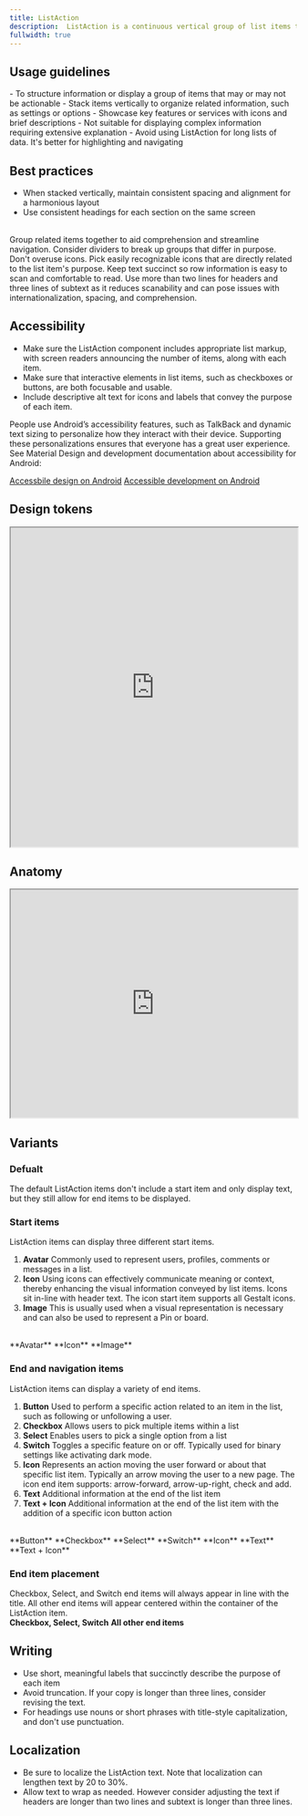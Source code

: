 ```yaml
---
title: ListAction
description:  ListAction is a continuous vertical group of list items that can include text, icons, images and actions.
fullwidth: true
---
```


<ImgContainer padding="standard" src="https://i.pinimg.com/originals/e5/ec/f9/e5ecf9d44c313cf2ec9d5e299b6a96ad.png" alt="An example of the ListAction component"/>

## Usage guidelines

<TwoCol>
  <Group>
    <Do title="When to use" />
      - To structure information or display a group of items that may or may not be actionable
      - Stack items vertically to organize related information, such as settings or options
      - Showcase key features or services with icons and brief descriptions
  </Group>
  <Group>
  <Dont title="When not to use" />
     - Not suitable for displaying complex information requiring extensive explanation
     - Avoid using ListAction for long lists of data. It's better for highlighting and navigating
  </Group>
</TwoCol>

## Best practices
- When stacked vertically, maintain consistent spacing and alignment for a harmonious layout
- Use consistent headings for each section on the same screen
<br/>
<TwoCol>
  <Group>
    <ImgContainer src="https://i.pinimg.com/originals/36/fd/80/36fd807eee36dbd71f4f8719b5caf45d.png" alt="Example of grouped ListAction items. For example, message settings under the heading - Messages."/>
    <Do title="Do" />
    Group related items together to aid comprehension and streamline navigation. Consider dividers to break up groups that differ in purpose.
  </Group>
  <Group>
    <ImgContainer src="https://i.pinimg.com/originals/cb/69/ce/cb69ceb27234bf62f302a6d0a1c2d0a4.png" alt="Example of two ListAction items with accompanying icons"/>
    <Dont title="Don't" />
    Don't overuse icons. Pick easily recognizable icons that are directly related to the list item's purpose.
  </Group>
  <Group>
    <ImgContainer src="https://i.pinimg.com/originals/8a/ea/54/8aea54102b7dcb6666a2df847242c1ab.png" alt="Two ListAction items with short and clear copy."/>
    <Do title="Do" />
    Keep text succinct so row information is easy to scan and comfortable to read.
  </Group>
  <Group>
    <ImgContainer src="https://i.pinimg.com/originals/e2/84/ca/e284ca71eccfc7755f11ccaf8c5607fc.png" alt="An ListAction item with four lines or complex copy"/>
    <Dont title="Don't" />
    Use more than two lines for headers and  three lines of subtext as it reduces scanability and can pose issues with internationalization, spacing, and comprehension.
  </Group>
</TwoCol>

## Accessibility

- Make sure the ListAction component includes appropriate list markup, with screen readers announcing the number of items, along with each item.
- Make sure that interactive elements in list items, such as checkboxes or buttons, are both focusable and usable.
- Include descriptive alt text for icons and labels that convey the purpose of each item.

People use Android’s accessibility features, such as TalkBack and dynamic text sizing to personalize how they interact with their device. Supporting these personalizations ensures that everyone has a great user experience. See Material Design and development documentation about accessibility for Android:

[Accessbile design on Android](https://material.io/design/usability/accessibility.html#understanding-accessibility)
[Accessible development on Android](https://developer.android.com/guide/topics/ui/accessibility)

## Design tokens
<iframe style={{border:0}} width="100%" height="560" src="https://www.figma.com/embed?embed_host=share&url=https%3A%2F%2Fwww.figma.com%2Ffile%2FAHcKJDgb7E7YswlgW1wY8E%2FGestalt-for-iOS%3Ftype%3Ddesign%26node-id%3D42153%253A4052%26mode%3Ddesign%26t%3Dv622LtavFiMWyuMY-1" allowFullScreen></iframe>

## Anatomy
<iframe style={{border:0}} width="100%" height="400" src="https://www.figma.com/embed?embed_host=share&url=https%3A%2F%2Fwww.figma.com%2Ffile%2FAHcKJDgb7E7YswlgW1wY8E%2FGestalt-for-iOS%3Ftype%3Ddesign%26node-id%3D42153%253A3806%26mode%3Ddesign%26t%3Dv622LtavFiMWyuMY-1" allowFullScreen></iframe>


## Variants

### Defualt

The default ListAction items don't include a start item and only display text, but they still allow for end items to be displayed.
<br/>
<ImgContainer src="https://i.pinimg.com/originals/b5/5f/62/b55f62ff3f210c6f490d5377a35998e4.png" alt="An example of the ListAction component"/>

### Start items

ListAction items can display three different start items.

1. **Avatar**
  Commonly used to represent users, profiles, comments or messages in a list.
2. **Icon**
  Using icons can effectively communicate meaning or context, thereby enhancing the visual information conveyed by list items. Icons sit in-line with header text. The icon start item supports all Gestalt icons. 
3. **Image**
  This is usually used when a visual representation is necessary and can also be used to represent a Pin or board.
<br/>
<TwoCol>
  <Group>
    <ImgContainer src="https://i.pinimg.com/originals/b8/b6/e2/b8b6e282681735393b27461b8d995073.png" alt="An ListAction item for the user Sarah Smith, inluding her follower count and a follow button."/>
    **Avatar**
  </Group>
  <Group>
    <ImgContainer src="https://i.pinimg.com/originals/47/7f/12/477f125dbb1652e5dc06220aa020bda9.png" alt="An ListAction item with content about search privacy and a search icon."/>
   **Icon**
  </Group>
  <Group>
    <ImgContainer src="https://i.pinimg.com/originals/d5/b6/c1/d5b6c12a232eba19d8c041235ad1def5.png" alt="An ListAction item for a board with a switch end item."/>
   **Image**
  </Group>
</TwoCol>

### End and navigation items

ListAction items can display a variety of end items.

1. **Button**
  Used to perform a specific action related to an item in the list, such as following or unfollowing a user.
2. **Checkbox**
  Allows users to pick multiple items within a list
3. **Select**
  Enables users to pick a single option from a list
4. **Switch**
  Toggles a specific feature on or off. Typically used for binary settings like activating dark mode.
5. **Icon**
  Represents an action moving the user forward or about that specific list item. Typically an arrow moving the user to a new page. The icon end item supports: arrow-forward, arrow-up-right, check and add.
6. **Text**
  Additional information at the end of the list item
7. **Text + Icon**
  Additional information at the end of the list item with the addition of a specific icon button action
<br/>
<TwoCol>
  <Group>
    <ImgContainer src="https://i.pinimg.com/originals/57/7e/2a/577e2ad2b1a6549a3774490842c49afb.png" alt="An ListAction showing users and buttons to follow them."/>
    **Button**
  </Group>
  <Group>
    <ImgContainer src="https://i.pinimg.com/originals/fe/24/f3/fe24f3f1950d9d26ebd6cb37c7cf2eb9.png" alt="An ListAction showing interest options and a multiple choice checkbox selection."/>
   **Checkbox**
  </Group>
  <Group>
    <ImgContainer src="https://i.pinimg.com/originals/cd/37/b6/cd37b6844feddfc4223ae5111c547f3e.png" alt="An ListAction showing a menu of links to further information."/>
   **Select**
  </Group>
  <Group>
    <ImgContainer src="https://i.pinimg.com/originals/8c/31/a1/8c31a1168b988fe25f490f9142e72fcb.png" alt="An ListAction showing a list of selctable items."/>
   **Switch**
  </Group>
  <Group>
    <ImgContainer src="https://i.pinimg.com/originals/bd/67/c7/bd67c7f7a242d35914b6b329c4d75c5e.png" alt="An ListAction with switches for each item."/>
   **Icon**
  </Group>
  <Group>
    <ImgContainer src="https://i.pinimg.com/originals/b0/7d/d0/b07dd00df0efbb3c89bfbd6a939c6141.png" alt="An ListAction with a list of users and their follower count."/>
   **Text**
  </Group>
  <Group>
    <ImgContainer src="https://i.pinimg.com/originals/3f/36/48/3f36482efdb18b53cc609c285d43f34b.png" alt="An ListAction with email and password settings links."/>
   **Text + Icon**
  </Group>
</TwoCol>

### End item placement

Checkbox, Select, and Switch end items will always appear in line with the title. All other end items will appear centered within the container of the ListAction item.
<br/>
<TwoCol>
  <Group>
    <ImgContainer src="https://i.pinimg.com/originals/36/d4/38/36d4386b82a0bca68242b62d46fcc189.png" alt="An ListAction showing users and buttons to follow them."/>
    **Checkbox, Select, Switch**
  </Group>
  <Group>
    <ImgContainer src="https://i.pinimg.com/originals/85/ed/23/85ed23a07674f4a48854bdf681c6ad93.png" alt="An ListAction showing interest options and a multiple choice checkbox selection."/>
   **All other end items**
  </Group>
  </TwoCol>

## Writing
- Use short, meaningful labels that succinctly describe the purpose of each item
- Avoid truncation. If your copy is longer than three lines, consider revising the text.
- For headings use nouns or short phrases with title-style capitalization, and don't use punctuation.

## Localization
- Be sure to localize the ListAction text. Note that localization can lengthen text by 20 to 30%.
- Allow text to wrap as needed. However consider adjusting the text if headers are longer than two lines and subtext is longer than three lines. 
<br/>
<ImgContainer padding="standard" src="https://i.pinimg.com/originals/92/a5/8b/92a58b2f91f0c3bf74c6c3bfb06f19a9.png" alt="A ListAction example reversed to reflect the location."/>
